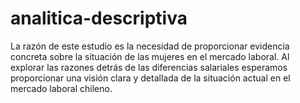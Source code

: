 # analitica-descriptiva
La razón de este estudio es la necesidad de proporcionar evidencia concreta sobre la situación de las mujeres en el mercado laboral. Al explorar las razones detrás de las diferencias salariales esperamos proporcionar una visión clara y detallada de la situación actual en el mercado laboral chileno.
